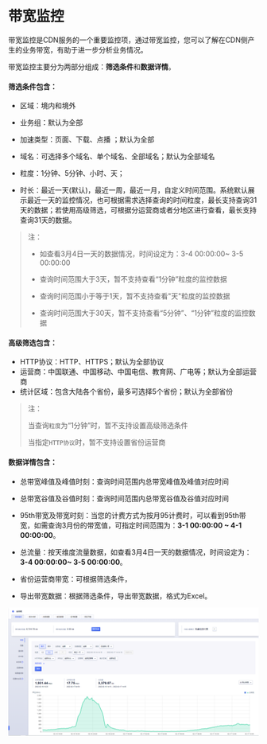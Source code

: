 # 带宽监控

带宽监控是CDN服务的一个重要监控项，通过带宽监控，您可以了解在CDN侧产生的业务带宽，有助于进一步分析业务情况。

带宽监控主要分为两部分组成：<strong>筛选条件</strong>和<strong>数据详情</strong>。

#### 筛选条件包含：

* 区域：境内和境外

* 业务组：默认为全部

* 加速类型：页面、下载、点播 ；默认为全部

* 域名：可选择多个域名、单个域名、全部域名；默认为全部域名

* 粒度：1分钟、5分钟、小时、天；

* 时长：最近一天(默认)，最近一周，最近一月，自定义时间范围。系统默认展示最近一天的监控情况，也可根据需求选择查询的时间粒度，最长支持查询31天的数据；若使用高级筛选，可根据分运营商或者分地区进行查看，最长支持查询31天的数据。

>注：
>
>* 如查看3月4日一天的数据情况，时间设定为：3-4 00:00:00~ 3-5 00:00:00
>
>* 查询时间范围大于3天，暂不支持查看“1分钟”粒度的监控数据
>* 查询时间范围小于等于1天，暂不支持查看"天"粒度的监控数据
>* 查询时间范围大于30天，暂不支持查看“5分钟”、“1分钟”粒度的监控数据

#### 高级筛选包含：

* HTTP协议：HTTP、HTTPS；默认为全部协议
* 运营商：中国联通、中国移动、中国电信、教育网、广电等；默认为全部运营商
* 统计区域：包含大陆各个省份，最多可选择5个省份；默认为全部省份 

>注：
>
>当查询<code>粒度</code>为“1分钟”时，暂不支持设置高级筛选条件
>
>当指定<code>HTTP协议</code>时，暂不支持设置省份运营商


#### 数据详情包含：

* 总带宽峰值及峰值时刻：查询时间范围内总带宽峰值及峰值对应时间

* 总带宽谷值及谷值时刻：查询时间范围内总带宽谷值及谷值对应时间

* 95th带宽及带宽时刻：当您的计费方式为按月95计费时，可以看到95th带宽，如需查询3月份的带宽值，可指定时间范围为：<strong>3-1 00:00:00 ~  4-1 00:00:00</strong>。

* 总流量：按天维度流量数据，如查看3月4日一天的数据情况，时间设定为：<strong>3-4 00:00:00~ 3-5 00:00:00</strong>。

* 省份运营商带宽：可根据筛选条件，

* 导出带宽数据：根据筛选条件，导出带宽数据，格式为Excel。

![2022-实时监控带宽](../images/2022-实时监控带宽.png)
